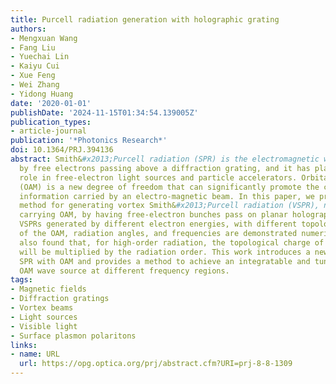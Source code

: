 ```yaml
---
title: Purcell radiation generation with holographic grating
authors:
- Mengxuan Wang
- Fang Liu
- Yuechai Lin
- Kaiyu Cui
- Xue Feng
- Wei Zhang
- Yidong Huang
date: '2020-01-01'
publishDate: '2024-11-15T01:34:54.139005Z'
publication_types:
- article-journal
publication: '*Photonics Research*'
doi: 10.1364/PRJ.394136
abstract: Smith&#x2013;Purcell radiation (SPR) is the electromagnetic wave generated
  by free electrons passing above a diffraction grating, and it has played an important
  role in free-electron light sources and particle accelerators. Orbital angular momentum
  (OAM) is a new degree of freedom that can significantly promote the capacity of
  information carried by an electro-magnetic beam. In this paper, we propose an integrable
  method for generating vortex Smith&#x2013;Purcell radiation (VSPR), namely, SPR
  carrying OAM, by having free-electron bunches pass on planar holographic gratings.
  VSPRs generated by different electron energies, with different topological charges
  of the OAM, radiation angles, and frequencies are demonstrated numerically. It is
  also found that, for high-order radiation, the topological charge of the OAM wave
  will be multiplied by the radiation order. This work introduces a new way to generate
  SPR with OAM and provides a method to achieve an integratable and tunable free-electron
  OAM wave source at different frequency regions.
tags:
- Magnetic fields
- Diffraction gratings
- Vortex beams
- Light sources
- Visible light
- Surface plasmon polaritons
links:
- name: URL
  url: https://opg.optica.org/prj/abstract.cfm?URI=prj-8-8-1309
---
```

